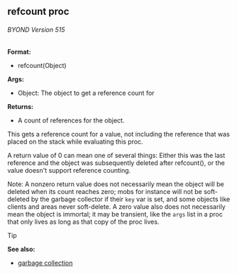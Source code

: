 ## refcount proc 
###### BYOND Version 515

**Format:**
+   refcount(Object)
<!-- -->
**Args:**
+   Object: The object to get a reference count for
<!-- -->
**Returns:**
+   A count of references for the object.


This gets a reference count for a value, not including the
reference that was placed on the stack while evaluating this proc.


A return value of 0 can mean one of several things: Either this
was the last reference and the object was subsequently deleted after
refcount(), or the value doesn\'t support reference counting.


Note: A nonzero return value does not necessarily mean the
object will be deleted when its count reaches zero; mobs for instance
will not be soft-deleted by the garbage collector if their `key` var is
set, and some objects like clients and areas never soft-delete. A zero
value also does not necessarily mean the object is immortal; it may be
transient, like the `args` list in a proc that only lives as long as
that copy of the proc lives.

> [!TIP] 
> **See also:**
> +   [garbage collection](/ref/DM/garbage.md) <!-- -->